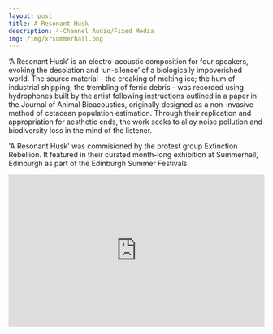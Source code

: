```yaml
---
layout: post
title: A Resonant Husk
description: 4-Channel Audio/Fixed Media
img: /img/xrsummerhall.png
---
```


‘A Resonant Husk’ is an electro-acoustic composition for four speakers, evoking the desolation and ‘un-silence’ of a biologically impoverished world. The source material - the creaking of melting ice; the hum of industrial shipping; the trembling of ferric debris - was recorded using hydrophones built by the artist following instructions outlined in a paper in the Journal of Animal Bioacoustics, originally designed as a non-invasive method of  cetacean population estimation. Through their replication and appropriation for aesthetic ends, the work seeks to alloy noise pollution and biodiversity loss in the mind of the listener.

'A Resonant Husk' was commisioned by the protest group Extinction Rebellion. It featured in their curated month-long exhibition at Summerhall, Edinburgh as part of the Edinburgh Summer Festivals.

<iframe width="100%" height="300" scrolling="no" frameborder="no" allow="autoplay" src="https://w.soundcloud.com/player/?url=https%3A//api.soundcloud.com/tracks/656380436%3Fsecret_token%3Ds-fkyH4&color=%23ff5500&auto_play=false&hide_related=false&show_comments=true&show_user=true&show_reposts=false&show_teaser=true&visual=true"></iframe>